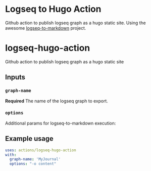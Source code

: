 # Logseq to Hugo Action
Github action to publish logseq graph as a hugo static site.
Using the awesome [logseq-to-markdown](https://github.com/dom8509/logseq-to-markdown) project.

# logseq-hugo-action
Github action to publish logseq graph as a hugo static site

## Inputs

### `graph-name`

**Required** The name of the logseq graph to export.

### `options`

Additional params for logseq-to-markdown execution:


## Example usage

```yaml
uses: actions/logseq-hugo-action
with:
  graph-name: 'MyJournal'
  options: "-o content"
```
